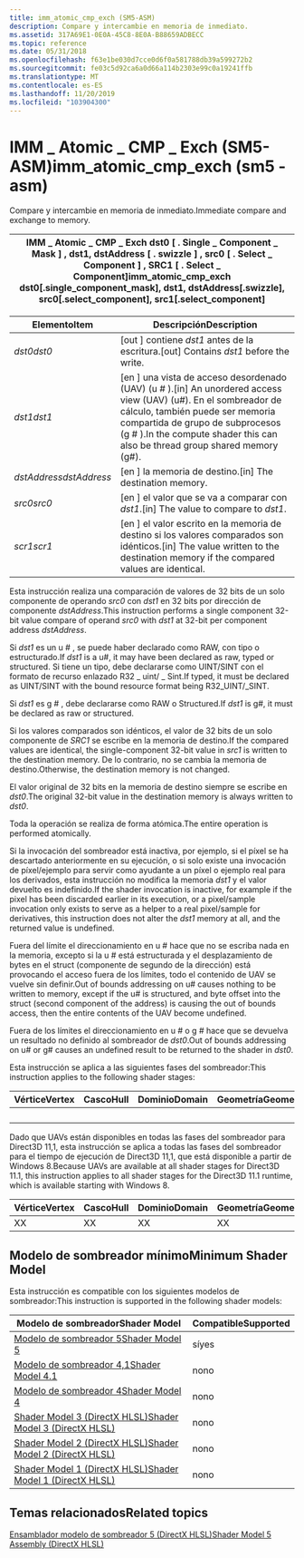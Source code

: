 ```yaml
---
title: imm_atomic_cmp_exch (SM5-ASM)
description: Compare y intercambie en memoria de inmediato.
ms.assetid: 317A69E1-0E0A-45C8-8E0A-B88659ADBECC
ms.topic: reference
ms.date: 05/31/2018
ms.openlocfilehash: f63e1be030d7cce0d6f0a581788db39a599272b2
ms.sourcegitcommit: fe03c5d92ca6a0d66a114b2303e99c0a19241ffb
ms.translationtype: MT
ms.contentlocale: es-ES
ms.lasthandoff: 11/20/2019
ms.locfileid: "103904300"
---
```

# <a name="imm_atomic_cmp_exch-sm5---asm"></a><span data-ttu-id="ea2fb-103">IMM \_ Atomic \_ CMP \_ Exch (SM5-ASM)</span><span class="sxs-lookup"><span data-stu-id="ea2fb-103">imm\_atomic\_cmp\_exch (sm5 - asm)</span></span>

<span data-ttu-id="ea2fb-104">Compare y intercambie en memoria de inmediato.</span><span class="sxs-lookup"><span data-stu-id="ea2fb-104">Immediate compare and exchange to memory.</span></span>



| <span data-ttu-id="ea2fb-105">IMM \_ Atomic \_ CMP \_ Exch dst0 \[ . Single \_ Component \_ Mask \] , dst1, dstAddress \[ . swizzle \] , src0 \[ . Select \_ Component \] , SRC1 \[ . Select \_ Component\]</span><span class="sxs-lookup"><span data-stu-id="ea2fb-105">imm\_atomic\_cmp\_exch dst0\[.single\_component\_mask\], dst1, dstAddress\[.swizzle\], src0\[.select\_component\], src1\[.select\_component\]</span></span> |
|-----------------------------------------------------------------------------------------------------------------------------------------------|



 



| <span data-ttu-id="ea2fb-106">Elemento</span><span class="sxs-lookup"><span data-stu-id="ea2fb-106">Item</span></span>                                                                                                           | <span data-ttu-id="ea2fb-107">Descripción</span><span class="sxs-lookup"><span data-stu-id="ea2fb-107">Description</span></span>                                                                                                                       |
|----------------------------------------------------------------------------------------------------------------|-----------------------------------------------------------------------------------------------------------------------------------|
| <span data-ttu-id="ea2fb-108"><span id="dst0"></span><span id="DST0"></span>*dst0*</span><span class="sxs-lookup"><span data-stu-id="ea2fb-108"><span id="dst0"></span><span id="DST0"></span>*dst0*</span></span><br/>                                                | <span data-ttu-id="ea2fb-109">\[out \] contiene *dst1* antes de la escritura.</span><span class="sxs-lookup"><span data-stu-id="ea2fb-109">\[out\] Contains *dst1* before the write.</span></span><br/>                                                                              |
| <span data-ttu-id="ea2fb-110"><span id="dst1"></span><span id="DST1"></span>*dst1*</span><span class="sxs-lookup"><span data-stu-id="ea2fb-110"><span id="dst1"></span><span id="DST1"></span>*dst1*</span></span><br/>                                                | <span data-ttu-id="ea2fb-111">\[en \] una vista de acceso desordenado (UAV) (u \# ).</span><span class="sxs-lookup"><span data-stu-id="ea2fb-111">\[in\] An unordered access view (UAV) (u\#).</span></span> <span data-ttu-id="ea2fb-112">En el sombreador de cálculo, también puede ser memoria compartida de grupo de subprocesos (g \# ).</span><span class="sxs-lookup"><span data-stu-id="ea2fb-112">In the compute shader this can also be thread group shared memory (g\#).</span></span> <br/> |
| <span data-ttu-id="ea2fb-113"><span id="dstAddress"></span><span id="dstaddress"></span><span id="DSTADDRESS"></span>*dstAddress*</span><span class="sxs-lookup"><span data-stu-id="ea2fb-113"><span id="dstAddress"></span><span id="dstaddress"></span><span id="DSTADDRESS"></span>*dstAddress*</span></span><br/> | <span data-ttu-id="ea2fb-114">\[en \] la memoria de destino.</span><span class="sxs-lookup"><span data-stu-id="ea2fb-114">\[in\] The destination memory.</span></span><br/>                                                                                         |
| <span data-ttu-id="ea2fb-115"><span id="src0"></span><span id="SRC0"></span>*src0*</span><span class="sxs-lookup"><span data-stu-id="ea2fb-115"><span id="src0"></span><span id="SRC0"></span>*src0*</span></span><br/>                                                | <span data-ttu-id="ea2fb-116">\[en \] el valor que se va a comparar con *dst1*.</span><span class="sxs-lookup"><span data-stu-id="ea2fb-116">\[in\] The value to compare to *dst1*.</span></span><br/>                                                                                 |
| <span data-ttu-id="ea2fb-117"><span id="scr1"></span><span id="SCR1"></span>*scr1*</span><span class="sxs-lookup"><span data-stu-id="ea2fb-117"><span id="scr1"></span><span id="SCR1"></span>*scr1*</span></span><br/>                                                | <span data-ttu-id="ea2fb-118">\[en \] el valor escrito en la memoria de destino si los valores comparados son idénticos.</span><span class="sxs-lookup"><span data-stu-id="ea2fb-118">\[in\] The value written to the destination memory if the compared values are identical.</span></span><br/>                               |



 

<span data-ttu-id="ea2fb-119">Esta instrucción realiza una comparación de valores de 32 bits de un solo componente de operando *src0* con *dst1* en 32 bits por dirección de componente *dstAddress*.</span><span class="sxs-lookup"><span data-stu-id="ea2fb-119">This instruction performs a single component 32-bit value compare of operand *src0* with *dst1* at 32-bit per component address *dstAddress*.</span></span>

<span data-ttu-id="ea2fb-120">Si *dst1* es un u \# , se puede haber declarado como RAW, con tipo o estructurado.</span><span class="sxs-lookup"><span data-stu-id="ea2fb-120">If *dst1* is a u\#, it may have been declared as raw, typed or structured.</span></span> <span data-ttu-id="ea2fb-121">Si tiene un tipo, debe declararse como UINT/SINT con el formato de recurso enlazado R32 \_ uint/ \_ Sint.</span><span class="sxs-lookup"><span data-stu-id="ea2fb-121">If typed, it must be declared as UINT/SINT with the bound resource format being R32\_UINT/\_SINT.</span></span>

<span data-ttu-id="ea2fb-122">Si *dst1* es g \# , debe declararse como RAW o Structured.</span><span class="sxs-lookup"><span data-stu-id="ea2fb-122">If *dst1* is g\#, it must be declared as raw or structured.</span></span>

<span data-ttu-id="ea2fb-123">Si los valores comparados son idénticos, el valor de 32 bits de un solo componente de *SRC1* se escribe en la memoria de destino.</span><span class="sxs-lookup"><span data-stu-id="ea2fb-123">If the compared values are identical, the single-component 32-bit value in *src1* is written to the destination memory.</span></span> <span data-ttu-id="ea2fb-124">De lo contrario, no se cambia la memoria de destino.</span><span class="sxs-lookup"><span data-stu-id="ea2fb-124">Otherwise, the destination memory is not changed.</span></span>

<span data-ttu-id="ea2fb-125">El valor original de 32 bits en la memoria de destino siempre se escribe en *dst0*.</span><span class="sxs-lookup"><span data-stu-id="ea2fb-125">The original 32-bit value in the destination memory is always written to *dst0*.</span></span>

<span data-ttu-id="ea2fb-126">Toda la operación se realiza de forma atómica.</span><span class="sxs-lookup"><span data-stu-id="ea2fb-126">The entire operation is performed atomically.</span></span>

<span data-ttu-id="ea2fb-127">Si la invocación del sombreador está inactiva, por ejemplo, si el píxel se ha descartado anteriormente en su ejecución, o si solo existe una invocación de píxel/ejemplo para servir como ayudante a un píxel o ejemplo real para los derivados, esta instrucción no modifica la memoria *dst1* y el valor devuelto es indefinido.</span><span class="sxs-lookup"><span data-stu-id="ea2fb-127">If the shader invocation is inactive, for example if the pixel has been discarded earlier in its execution, or a pixel/sample invocation only exists to serve as a helper to a real pixel/sample for derivatives, this instruction does not alter the *dst1* memory at all, and the returned value is undefined.</span></span>

<span data-ttu-id="ea2fb-128">Fuera del límite el direccionamiento en u \# hace que no se escriba nada en la memoria, excepto si la u \# está estructurada y el desplazamiento de bytes en el struct (componente de segundo de la dirección) está provocando el acceso fuera de los límites, todo el contenido de UAV se vuelve sin definir.</span><span class="sxs-lookup"><span data-stu-id="ea2fb-128">Out of bounds addressing on u\# causes nothing to be written to memory, except if the u\# is structured, and byte offset into the struct (second component of the address) is causing the out of bounds access, then the entire contents of the UAV become undefined.</span></span>

<span data-ttu-id="ea2fb-129">Fuera de los límites el direccionamiento en u \# o g \# hace que se devuelva un resultado no definido al sombreador de *dst0*.</span><span class="sxs-lookup"><span data-stu-id="ea2fb-129">Out of bounds addressing on u\# or g\# causes an undefined result to be returned to the shader in *dst0*.</span></span>

<span data-ttu-id="ea2fb-130">Esta instrucción se aplica a las siguientes fases del sombreador:</span><span class="sxs-lookup"><span data-stu-id="ea2fb-130">This instruction applies to the following shader stages:</span></span>



| <span data-ttu-id="ea2fb-131">Vértice</span><span class="sxs-lookup"><span data-stu-id="ea2fb-131">Vertex</span></span> | <span data-ttu-id="ea2fb-132">Casco</span><span class="sxs-lookup"><span data-stu-id="ea2fb-132">Hull</span></span> | <span data-ttu-id="ea2fb-133">Dominio</span><span class="sxs-lookup"><span data-stu-id="ea2fb-133">Domain</span></span> | <span data-ttu-id="ea2fb-134">Geometría</span><span class="sxs-lookup"><span data-stu-id="ea2fb-134">Geometry</span></span> | <span data-ttu-id="ea2fb-135">Píxel</span><span class="sxs-lookup"><span data-stu-id="ea2fb-135">Pixel</span></span> | <span data-ttu-id="ea2fb-136">Compute</span><span class="sxs-lookup"><span data-stu-id="ea2fb-136">Compute</span></span> |
|--------|------|--------|----------|-------|---------|
|        |      |        |          | <span data-ttu-id="ea2fb-137">X</span><span class="sxs-lookup"><span data-stu-id="ea2fb-137">X</span></span>     | <span data-ttu-id="ea2fb-138">X</span><span class="sxs-lookup"><span data-stu-id="ea2fb-138">X</span></span>       |



 

<span data-ttu-id="ea2fb-139">Dado que UAVs están disponibles en todas las fases del sombreador para Direct3D 11,1, esta instrucción se aplica a todas las fases del sombreador para el tiempo de ejecución de Direct3D 11,1, que está disponible a partir de Windows 8.</span><span class="sxs-lookup"><span data-stu-id="ea2fb-139">Because UAVs are available at all shader stages for Direct3D 11.1, this instruction applies to all shader stages for the Direct3D 11.1 runtime, which is available starting with Windows 8.</span></span>



| <span data-ttu-id="ea2fb-140">Vértice</span><span class="sxs-lookup"><span data-stu-id="ea2fb-140">Vertex</span></span> | <span data-ttu-id="ea2fb-141">Casco</span><span class="sxs-lookup"><span data-stu-id="ea2fb-141">Hull</span></span> | <span data-ttu-id="ea2fb-142">Dominio</span><span class="sxs-lookup"><span data-stu-id="ea2fb-142">Domain</span></span> | <span data-ttu-id="ea2fb-143">Geometría</span><span class="sxs-lookup"><span data-stu-id="ea2fb-143">Geometry</span></span> | <span data-ttu-id="ea2fb-144">Píxel</span><span class="sxs-lookup"><span data-stu-id="ea2fb-144">Pixel</span></span> | <span data-ttu-id="ea2fb-145">Compute</span><span class="sxs-lookup"><span data-stu-id="ea2fb-145">Compute</span></span> |
|--------|------|--------|----------|-------|---------|
| <span data-ttu-id="ea2fb-146">X</span><span class="sxs-lookup"><span data-stu-id="ea2fb-146">X</span></span>      | <span data-ttu-id="ea2fb-147">X</span><span class="sxs-lookup"><span data-stu-id="ea2fb-147">X</span></span>    | <span data-ttu-id="ea2fb-148">X</span><span class="sxs-lookup"><span data-stu-id="ea2fb-148">X</span></span>      | <span data-ttu-id="ea2fb-149">X</span><span class="sxs-lookup"><span data-stu-id="ea2fb-149">X</span></span>        | <span data-ttu-id="ea2fb-150">X</span><span class="sxs-lookup"><span data-stu-id="ea2fb-150">X</span></span>     | <span data-ttu-id="ea2fb-151">X</span><span class="sxs-lookup"><span data-stu-id="ea2fb-151">X</span></span>       |



 

## <a name="minimum-shader-model"></a><span data-ttu-id="ea2fb-152">Modelo de sombreador mínimo</span><span class="sxs-lookup"><span data-stu-id="ea2fb-152">Minimum Shader Model</span></span>

<span data-ttu-id="ea2fb-153">Esta instrucción es compatible con los siguientes modelos de sombreador:</span><span class="sxs-lookup"><span data-stu-id="ea2fb-153">This instruction is supported in the following shader models:</span></span>



| <span data-ttu-id="ea2fb-154">Modelo de sombreador</span><span class="sxs-lookup"><span data-stu-id="ea2fb-154">Shader Model</span></span>                                              | <span data-ttu-id="ea2fb-155">Compatible</span><span class="sxs-lookup"><span data-stu-id="ea2fb-155">Supported</span></span> |
|-----------------------------------------------------------|-----------|
| [<span data-ttu-id="ea2fb-156">Modelo de sombreador 5</span><span class="sxs-lookup"><span data-stu-id="ea2fb-156">Shader Model 5</span></span>](d3d11-graphics-reference-sm5.md)        | <span data-ttu-id="ea2fb-157">sí</span><span class="sxs-lookup"><span data-stu-id="ea2fb-157">yes</span></span>       |
| [<span data-ttu-id="ea2fb-158">Modelo de sombreador 4,1</span><span class="sxs-lookup"><span data-stu-id="ea2fb-158">Shader Model 4.1</span></span>](dx-graphics-hlsl-sm4.md)              | <span data-ttu-id="ea2fb-159">no</span><span class="sxs-lookup"><span data-stu-id="ea2fb-159">no</span></span>        |
| [<span data-ttu-id="ea2fb-160">Modelo de sombreador 4</span><span class="sxs-lookup"><span data-stu-id="ea2fb-160">Shader Model 4</span></span>](dx-graphics-hlsl-sm4.md)                | <span data-ttu-id="ea2fb-161">no</span><span class="sxs-lookup"><span data-stu-id="ea2fb-161">no</span></span>        |
| [<span data-ttu-id="ea2fb-162">Shader Model 3 (DirectX HLSL)</span><span class="sxs-lookup"><span data-stu-id="ea2fb-162">Shader Model 3 (DirectX HLSL)</span></span>](dx-graphics-hlsl-sm3.md) | <span data-ttu-id="ea2fb-163">no</span><span class="sxs-lookup"><span data-stu-id="ea2fb-163">no</span></span>        |
| [<span data-ttu-id="ea2fb-164">Shader Model 2 (DirectX HLSL)</span><span class="sxs-lookup"><span data-stu-id="ea2fb-164">Shader Model 2 (DirectX HLSL)</span></span>](dx-graphics-hlsl-sm2.md) | <span data-ttu-id="ea2fb-165">no</span><span class="sxs-lookup"><span data-stu-id="ea2fb-165">no</span></span>        |
| [<span data-ttu-id="ea2fb-166">Shader Model 1 (DirectX HLSL)</span><span class="sxs-lookup"><span data-stu-id="ea2fb-166">Shader Model 1 (DirectX HLSL)</span></span>](dx-graphics-hlsl-sm1.md) | <span data-ttu-id="ea2fb-167">no</span><span class="sxs-lookup"><span data-stu-id="ea2fb-167">no</span></span>        |



 

## <a name="related-topics"></a><span data-ttu-id="ea2fb-168">Temas relacionados</span><span class="sxs-lookup"><span data-stu-id="ea2fb-168">Related topics</span></span>

<dl> <dt>

[<span data-ttu-id="ea2fb-169">Ensamblador modelo de sombreador 5 (DirectX HLSL)</span><span class="sxs-lookup"><span data-stu-id="ea2fb-169">Shader Model 5 Assembly (DirectX HLSL)</span></span>](shader-model-5-assembly--directx-hlsl-.md)
</dt> </dl>

 

 






